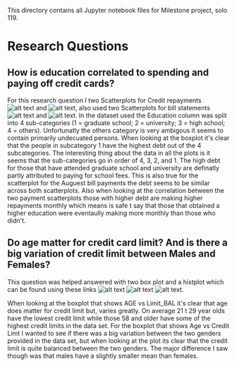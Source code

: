 This directory contains all Jupyter notebook files for Milestone project, solo 119.

# Research Questions

## How is education correlated to spending and paying off credit cards?
For this research question I two Scatterplots for Credit repayments ![alt text](https://github.com/[AmrDhaliwal]/[course-project-solo_119]/blob/[main]/images/EDUCATION%vs%PAY_AMT_APR.png?raw=true) and     ![alt text](https://github.com/[AmrDhaliwal]/[course-project-solo_119]/blob/[main]/images/EDUCATION%vs%PAY_AMT_AUG.png?raw=true), also used two Scatterplots for bill statements ![alt text](https://github.com/[AmrDhaliwal]/[course-project-solo_119]/blob/[main]/images/EDUCATION%vs%BILL_AMT_APR.png?raw=true) and                                                                                   ![alt text](https://github.com/[AmrDhaliwal]/[course-project-solo_119]/blob/[main]/images/EDUCATION%vs%BILL_AMT_AUG.png?raw=true). In the dataset used the Education
column was split into 4 sub-categories (1 = graduate school; 2 = university; 3 = high school; 4 = others). Unfortunatly the others category is very ambigous it seems to
contain primarily undecuated persons. When looking at the boxplot it's clear that the people in subcategory 1 have the highest debt out of the 4 subcategories.
The interesting thing about the data in all the plots is it seems that the sub-categories go in order of 4, 3, 2, and 1. The high debt for those that have attended graduate school and university 
are definatly partly attributed to paying for school fees. This is also true for the scatterplot for the Auguest bill payments  the debt seems to be 
similar across both scatterplots. Also when looking at the correlation between the two payment scatterplots those with higher debt are making higher repayments monthly which means is safe t say that 
those that obtained a higher education were eventaully making more monthly than those who didn't.

## Do age matter for credit card limit? And is there a big variation of credit limit between Males and Females?
This question was helped answered with two box plot and a histplot which can be found using these links 
![alt text](https://github.com/[AmrDhaliwal]/[course-project-solo_119]/blob/[main]/images/AGE%vs%Limit_BAL.png?raw=true) 
![alt text](https://github.com/[AmrDhaliwal]/[course-project-solo_119]/blob/[main]/images/Credit%Limit.png?raw=true)                                                                                        ![alt text](https://github.com/[AmrDhaliwal]/[course-project-solo_119]/blob/[main]/images/SEX%vs%Limit_BAL.png?raw=true).

When looking at the boxplot that shows AGE vs Limit_BAL it's clear that age does matter for credit limit but, varies greatly. On average 21 t 29 year olds have the lowest 
credit limit while those 58 and older have some of the highest credit limits in the data set. For the boxplot that shows Age vs Credit Limt I wanted to see if 
there was a big variation between the two genders provided in the data set, but when looking at the plot its clear that the credit limit is
quite balanced between the two genders. The major difference I saw though was that males have a slightly smaller mean than females.

